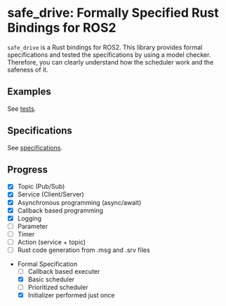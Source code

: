 # safe_drive: Formally Specified Rust Bindings for ROS2

`safe_drive` is a Rust bindings for ROS2.
This library provides formal specifications and tested the specifications by using a model checker.
Therefore, you can clearly understand how the scheduler work and the safeness of it.

## Examples

See [tests](./tests/).

## Specifications

See [specifications](./specifications/).

## Progress

- [x] Topic (Pub/Sub)
- [x] Service (Client/Server)
- [x] Asynchronous programming (async/await)
- [x] Callback based programming
- [x] Logging
- [ ] Parameter
- [ ] Timer
- [ ] Action (service + topic)
- [ ] Rust code generation from .msg and .srv files
- Formal Specification
  - [ ] Callback based executer
  - [x] Basic scheduler
  - [ ] Prioritized scheduler
  - [x] Initializer performed just once
